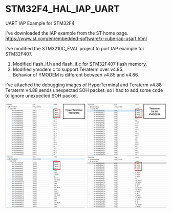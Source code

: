 # STM32F4_HAL_IAP_UART
UART IAP Example for STM32F4

I've downloaded the IAP example from the ST home page.<br>
https://www.st.com/en/embedded-software/x-cube-iap-usart.html <br>

I've modified the STM3210C_EVAL project to port IAP example for STM32F407. <br>
1) Modified flash_if.h and flash_if.c for STM32F407 flash memory.
2) Modified ymodem.c to support Teraterm over v4.85.<br>
  Behavior of YMODEM is different between v4.85 and v4.86. <br>

I've attached the debugging images of HyperTerminal and Teraterm v4.88 <br>
Teraterm v4.88 sends unexpected SOH packet. so I had to add some code to ignore unexpected SOH packet. <br>

![debugging](./debugging.jpg)<br>





  




